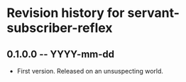 # Revision history for servant-subscriber-reflex

## 0.1.0.0 -- YYYY-mm-dd

* First version. Released on an unsuspecting world.
